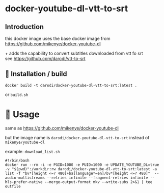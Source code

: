 # docker-youtube-dl-vtt-to-srt

## Introduction

this docker image uses the base docker image from   
https://github.com/mikenye/docker-youtube-dl

\+ adds the capability to convert subtitles downloaded from vtt fo srt  
see https://github.com/darodi/vtt-to-srt

## 💾 Installation / build

```
docker build -t darodi/docker-youtube-dl-vtt-to-srt:latest .
```
or `build.sh`

# 📙 Usage

same as https://github.com/mikenye/docker-youtube-dl

but the image name is `darodi/docker-youtube-dl-vtt-to-srt` instead of `mikenye/youtube-dl`

example: `download_list.sh`

```
#!/bin/bash
docker run --rm -i -e PGID=1000 -e PUID=1000 -e UPDATE_YOUTUBE_DL=true -v "$(pwd)":/workdir:rw darodi/docker-youtube-dl-vtt-to-srt:latest -a list -f "bv*[height <=? 480]+ba[language*=en]/bv*[height <=? 480]"  --audio-multistreams --retries infinite --fragment-retries infinite --hls-prefer-native --merge-output-format mkv --write-subs 2>&1 | tee outfile
```
